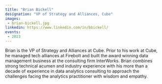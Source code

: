 ```yaml
---
title: "Brian Bickell"
designation: "VP of Strategy and Alliances, Cube"
images:
 - brian-bickell.jpg
linkedin: https://www.linkedin.com/in/bbickell/
events:
 - 2023
---
```


Brian is the VP of Strategy and Alliances at Cube. Prior to his work at Cube, he managed tech alliances at Firebolt and built the award winning data management business at the consulting firm InterWorks. Brian combines strong technical acumen and industry experience with his more than a decade of experience in data analytics consulting to approach the challenges facing the analytics practitioner with wisdom and empathy.
